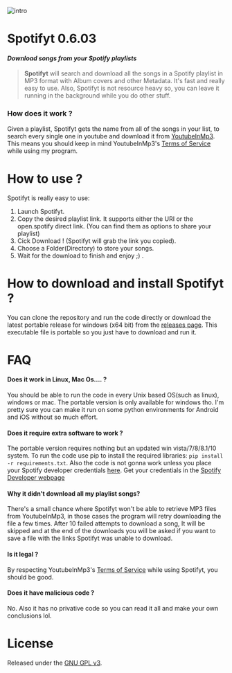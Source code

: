 ![intro](http://i.imgur.com/pb1sEG6.gif)

# Spotifyt 0.6.03
#### *Download songs from your Spotify playlists*

> **Spotifyt** will search and download all the songs in a Spotify playlist in MP3 format with Album covers and other Metadata. It's fast and really easy to use. Also, Spotifyt is not resource heavy so, you can leave it running in the background while you do other stuff. 


### How does it work ?
Given a playlist, Spotifyt gets the name from all of the songs in your list, to search every single one in youtube and download it from [YoutubeInMp3](https://www.youtubeinmp3.com/). This means you should keep in mind YoutubeInMp3's [Terms of Service](https://www.youtubeinmp3.com/tos/) while using my program. 


# How to use ?
Spotifyt is really easy to use:

1. Launch Spotifyt.
2. Copy the desired playlist link. It supports either the URI or the open.spotify direct link. (You can find them as options to share your playlist)
3. Cick Download ! (Spotifyt will grab the link you copied).
4. Choose a Folder(Directory) to store your songs.
5. Wait for the download to finish and enjoy ;) .


# How to download and install Spotifyt ?
You can clone the repository and run the code directly or download the latest portable release for windows (x64 bit) from the [releases page](https://github.com/luastan/spotifyt/releases). This executable file is portable so you just have to download and run it.


# FAQ
#### Does it work in Linux, Mac Os.... ?
You should be able to run the code in every Unix based OS(such as linux), windows or mac. The portable version is only available for windows tho. I'm pretty sure you can make it run on some python environments for Android and iOS without so much effort.

#### Does it require extra software to work ?
The portable version requires nothing but an updated win vista/7/8/8.1/10 system. To run the code use pip to install the required libraries: `pip install -r requirements.txt`. Also the code is not gonna work unless you place your Spotify developer credentials [here](https://github.com/luastan/spotifyt/blob/master/spotifyt/__main__.py#L68). Get your credentials in the [Spotify Developer webpage](https://developer.spotify.com/)

#### Why it didn't download all my playlist songs? 
There's a small chance where Spotifyt won't be able to retrieve MP3 files from YoutubeInMp3, in those cases the program will retry downloading the file a few times. After 10 failed attempts to download a song, It will be skipped and at the end of the downloads you will be asked if you want to save a file with the links Spotifyt was unable to download.

#### Is it legal ?
By respecting YoutubeInMp3's [Terms of Service](https://www.youtubeinmp3.com/tos/) while using Spotifyt, you should be good.

#### Does it have malicious code ?
No. Also it has no privative code so you can read it all and make your own conclusions lol.


# License

Released under the [GNU GPL v3](LICENSE).

